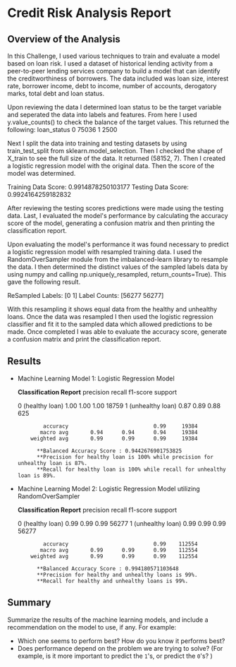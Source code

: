# Credit Risk Analysis Report

## Overview of the Analysis

In this Challenge, I used various techniques to train and evaluate a model based on loan risk. I used a dataset of historical lending activity from a peer-to-peer lending services company to build a model that can identify the creditworthiness of borrowers. The data included was loan size, interest rate, borrower income, debt to income, number of accounts, derogatory marks, total debt and loan status.

Upon reviewing the data I determined loan status to be the target variable and seperated the data into labels and features.  From here I used y.value_counts() to check the balance of the target values.  This returned the following:
loan_status
0  75036
1   2500

Next I split the data into training and testing datasets by using train_test_split from sklearn.model_selection.  Then I checked the shape of X_train to see the full size of the data.  It returned (58152, 7).  Then I created a logistic regression model with the original data. Then the score of the model was determined.

Training Data Score: 0.9914878250103177
Testing Data Score: 0.9924164259182832

After reviewing the testing scores predictions were made using the testing data. Last, I evaluated the model's performance by calculating the accuracy score of the model, generating a confusion matrix and then printing the classification report.

Upon evaluating the model's performance it was found necessary to predict a logistic regression model with resampled training data.  I used the RandomOverSampler module from the imbalanced-learn library to resample the data.  I then determined the distinct values of the sampled labels data by using numpy and calling np.unique(y_resampled, return_counts=True).  This gave the following result.

ReSampled Labels:  [0 1]
Label Counts:  [56277 56277]

With this resampling it shows equal data from the healthy and unhealthy loans.  Once the data was resampled I then used the logistic regression classifier and fit it to the sampled data which allowed predictions to be made.  Once completed I was able to evaluate the accuracy score, generate a confusion matrix and print the classification report.

## Results

* Machine Learning Model 1: Logistic Regression Model
  
   **Classification Report**
                        precision    recall  f1-score   support

   0 (healthy loan)          1.00      1.00      1.00     18759
   1 (unhealthy loan)        0.87      0.89      0.88       625

              accuracy                           0.99     19384
             macro avg       0.94      0.94      0.94     19384
          weighted avg       0.99      0.99      0.99     19384

            **Balanced Accuracy Score : 0.9442676901753825
            **Precision for healthy loan is 100% while precision for unhealthy loan is 87%.
            **Recall for healthy loan is 100% while recall for unhealthy loan is 89%.


* Machine Learning Model 2: Logistic Regression Model utilizing RandomOverSampler
  
    **Classification Report**
                        precision    recall  f1-score   support

    0 (healthy loan)         0.99      0.99      0.99     56277
    1 (unhealthy loan)       0.99      0.99      0.99     56277

              accuracy                           0.99    112554
             macro avg       0.99      0.99      0.99    112554
          weighted avg       0.99      0.99      0.99    112554

            **Balanced Accuracy Score : 0.994180571103648
            **Precision for healthy and unhealthy loans is 99%.
            **Recall for healthy and unhealthy loans is 99%.

## Summary

Summarize the results of the machine learning models, and include a recommendation on the model to use, if any. For example:
* Which one seems to perform best? How do you know it performs best?
* Does performance depend on the problem we are trying to solve? (For example, is it more important to predict the `1`'s, or predict the `0`'s? )
